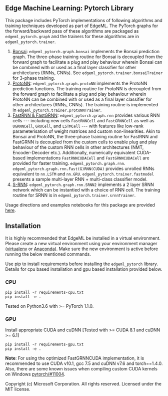 ## Edge Machine Learning: Pytorch Library 

This package includes PyTorch implementations of following algorithms and training
techniques developed as part of EdgeML. The PyTorch graphs for the forward/backward
pass of these algorithms are packaged as `edgeml_pytorch.graph` and the trainers
for these algorithms are in `edgeml_pytorch.trainer`. 

1. [Bonsai](https://github.com/microsoft/EdgeML/blob/master/docs/publications/Bonsai.pdf): `edgeml_pytorch.graph.bonsai` implements
   the Bonsai prediction graph. The three-phase training routine for Bonsai is decoupled
   from the forward graph to facilitate a plug and play behaviour wherein Bonsai can be
   combined with or used as a final layer classifier for other architectures (RNNs, CNNs).
   See `edgeml_pytorch.trainer.bonsaiTrainer` for 3-phase training.  
2. [ProtoNN](https://github.com/microsoft/EdgeML/blob/master/docs/publications/ProtoNN.pdf): `edgeml_pytorch.graph.protoNN` implements the
   ProtoNN prediction functions. The training routine for ProtoNN is decoupled from the forward
   graph to facilitate a plug and play behaviour wherein ProtoNN can be combined with or used
   as a final layer classifier for other architectures (RNNs, CNNs). The training routine is
   implemented in `edgeml_pytorch.trainer.protoNNTrainer`.
3. [FastRNN & FastGRNN](https://github.com/microsoft/EdgeML/blob/master/docs/publications/FastGRNN.pdf): `edgeml_pytorch.graph.rnn` provides
    various RNN cells --- including new cells `FastRNNCell` and `FastGRNNCell` as well as 
    `UGRNNCell`, `GRUCell`, and `LSTMCell` --- with features like low-rank parameterisation
    of weight matrices and custom non-linearities. Akin to Bonsai and ProtoNN, the three-phase
    training routine for FastRNN and FastGRNN is decoupled from the custom cells to enable plug and
    play behaviour of the custom RNN cells in other architectures (NMT, Encoder-Decoder etc.).
    Additionally, numerically equivalent CUDA-based implementations `FastRNNCUDACell` and 
    `FastGRNNCUDACell` are provided for faster training. `edgeml_pytorch.graph.rnn`.
    `edgeml_pytorch.graph.rnn.Fast(G)RNN(CUDA)` provides unrolled RNNs equivalent to `nn.LSTM` and `nn.GRU`.
    `edgeml_pytorch.trainer.fastmodel` presents a sample multi-layer RNN + multi-class classifier model.
4. [S-RNN](https://github.com/microsoft/EdgeML/blob/master/docs/publications/SRNN.pdf): `edgeml_pytorch.graph.rnn.SRNN2` implements a 
    2 layer SRNN network which can be instantied with a choice of RNN cell. The training
    routine for SRNN is in `edgeml_pytorch.trainer.srnnTrainer`.

Usage directions and examples notebooks for this package are provided [here](https://github.com/microsoft/EdgeML/blobl/master/examples/pytorch).


## Installation

It is highly recommended that EdgeML be installed in a virtual environment. 
Please create a new virtual environment using your environment manager
 ([virtualenv](https://virtualenv.pypa.io/en/stable/userguide/#usage) or
  [Anaconda](https://docs.conda.io/projects/conda/en/latest/user-guide/tasks/manage-environments.html#creating-an-environment-with-commands)).
Make sure the new environment is active before running the below mentioned commands.

Use pip to install requirements before installing the `edgeml_pytorch` library.
Details for cpu based installation and gpu based installation provided below.

### CPU

``` 
pip install -r requirements-cpu.txt
pip install -e .
```

Tested on Python3.6 with >= PyTorch 1.1.0.

### GPU

Install appropriate CUDA and cuDNN [Tested with >= CUDA 8.1 and cuDNN >= 6.1]

```
pip install -r requirements-gpu.txt
pip install -e .
```

**Note**: For using the optimized FastGRNNCUDA implementation, it is recommended to use CUDA v10.1, gcc 7.5 and cuDNN v7.6 and torch==1.4.0. Also, there are some known issues when compiling custom CUDA kernels on Windows [pytorch/#11004](https://github.com/pytorch/pytorch/issues/11004).

Copyright (c) Microsoft Corporation. All rights reserved.
Licensed under the MIT license.
